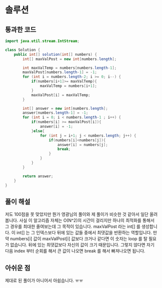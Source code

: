 # 솔루션

## 통과한 코드

```java
import java.util.stream.IntStream;

class Solution {
	public int[] solution(int[] numbers) {
		int[] maxValPost = new int[numbers.length];

		int maxValTemp = numbers[numbers.length-1];
		maxValPost[numbers.length-1] = -1;
		for (int i = numbers.length-2; i >= 0; i--) {
			if(numbers[i+1]>= maxValTemp){
				maxValTemp = numbers[i+1];
			}
			maxValPost[i] = maxValTemp;
		}

		int[] answer = new int[numbers.length];
		answer[numbers.length-1] = -1;
		for (int i = 0; i < numbers.length-1 ; i++) {
			if(numbers[i] >= maxValPost[i]){
				answer[i] = -1;
			}else{
				for (int j = i+1; j < numbers.length; j++) {
					if(numbers[i]<numbers[j]){
						answer[i] = numbers[j];
						break;
					}
				}
			}
		}

		return answer;
	}
}
```

## 풀이 해설
저도 100점을 못 맞았지만 뭔가 영광님의 풀이와 제 풀이가 비슷한 것 같아서 일단 올려봅니다.
사실 이 알고리즘 자체는 O(N^2)의 시간이 걸리지만 하나의 최적화를 통해서 그 경우를 최대한 줄여보는데 그 목적이 있습니다.
maxValPost 라는 int[] 를 생성합니다. 이 int[] 는 그 인덱스보다 뒤에 있는 값들 중에서 최댓값을 반환하는 역할입니다.
만약 numbers[i] 값이 maxValPost[i] 값보다 크거나 같다면 이 숫자는 loop 를 탈 필요가 없습니다. 뒤에 있는 최댓값보다 자신의 값이 크기 때문입니다.
그렇지 않다면 자기 다음 index 부터 순회를 해서 큰 값이 나오면 break 를 해서 빠져나오면 됩니다.

## 아쉬운 점
제대로 된 풀이가 아니어서 아쉽습니다. ㅠㅠ